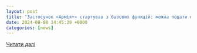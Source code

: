 ```yaml
---
layout: post
title: "Застосунок «Армія+» стартував з базових функцій: можна подати електронний рапорт - Останні та актуальні новини України та світу, новини дня онлайн - Україна Молода"
date: 2024-08-08 14:45:39 +0000
categories: [news]
---
```


[Читати далі](https://umoloda.kyiv.ua/number/0/2006/184855/)
